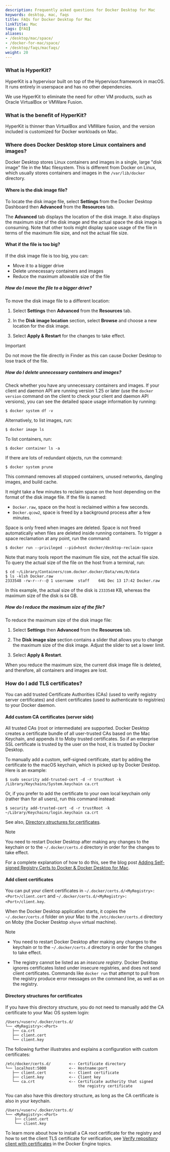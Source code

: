 ```yaml
---
description: Frequently asked questions for Docker Desktop for Mac
keywords: desktop, mac, faqs
title: FAQs for Docker Desktop for Mac
linkTitle: Mac
tags: [FAQ]
aliases:
- /desktop/mac/space/
- /docker-for-mac/space/
- /desktop/faqs/macfaqs/
weight: 20
---
```


### What is HyperKit?

HyperKit is a hypervisor built on top of the Hypervisor.framework in macOS. It runs entirely in userspace and has no other dependencies.

We use HyperKit to eliminate the need for other VM products, such as Oracle
VirtualBox or VMWare Fusion.

### What is the benefit of HyperKit?

HyperKit is thinner than VirtualBox and VMWare fusion, and the version included is customized for Docker workloads on Mac.

### Where does Docker Desktop store Linux containers and images? 

Docker Desktop stores Linux containers and images in a single, large "disk image" file in the Mac filesystem. This is different from Docker on Linux, which usually stores containers and images in the `/var/lib/docker` directory.

#### Where is the disk image file?

To locate the disk image file, select **Settings** from the Docker Desktop Dashboard then **Advanced** from the **Resources** tab.

The **Advanced** tab displays the location of the disk image. It also displays the maximum size of the disk image and the actual space the disk image is consuming. Note that other tools might display space usage of the file in terms of the maximum file size, and not the actual file size.

#### What if the file is too big?

If the disk image file is too big, you can:

- Move it to a bigger drive
- Delete unnecessary containers and images
- Reduce the maximum allowable size of the file

##### How do I move the file to a bigger drive?

To move the disk image file to a different location:

1. Select **Settings** then  **Advanced** from the **Resources** tab.

2. In the **Disk image location** section, select **Browse** and choose a new location for the disk image.

3. Select **Apply & Restart** for the changes to take effect.

> [!IMPORTANT]
>
> Do not move the file directly in Finder as this can cause Docker Desktop to lose track of the file.

##### How do I delete unnecessary containers and images?

Check whether you have any unnecessary containers and images. If your client and daemon API are running version 1.25 or later (use the `docker version` command on the client to check your client and daemon API versions), you can see the detailed space usage information by running:

```console
$ docker system df -v
```

Alternatively, to list images, run:

```console
$ docker image ls
```

To list containers, run:

```console
$ docker container ls -a
```

If there are lots of redundant objects, run the command:

```console
$ docker system prune
```

This command removes all stopped containers, unused networks, dangling images, and build cache.

It might take a few minutes to reclaim space on the host depending on the format of the disk image file. If the file is named:

- `Docker.raw`, space on the host is reclaimed within a few seconds.
- `Docker.qcow2`, space is freed by a background process after a few minutes.

Space is only freed when images are deleted. Space is not freed automatically when files are deleted inside running containers. To trigger a space reclamation at any point, run the command:

```console
$ docker run --privileged --pid=host docker/desktop-reclaim-space
```

Note that many tools report the maximum file size, not the actual file size.
To query the actual size of the file on the host from a terminal, run:

```console
$ cd ~/Library/Containers/com.docker.docker/Data/vms/0/data
$ ls -klsh Docker.raw
2333548 -rw-r--r--@ 1 username  staff    64G Dec 13 17:42 Docker.raw
```

In this example, the actual size of the disk is `2333548` KB, whereas the maximum size of the disk is `64` GB.

##### How do I reduce the maximum size of the file?

To reduce the maximum size of the disk image file:

1. Select **Settings** then  **Advanced** from the **Resources** tab.

2. The **Disk image size** section contains a slider that allows you to change the maximum size of the disk image. Adjust the slider to set a lower limit.

3. Select **Apply & Restart**.

When you reduce the maximum size, the current disk image file is deleted, and therefore, all containers and images are lost.

### How do I add TLS certificates?

You can add trusted Certificate Authorities (CAs) (used to verify registry
server certificates) and client certificates (used to authenticate to
registries) to your Docker daemon.

#### Add custom CA certificates (server side)

All trusted CAs (root or intermediate) are supported. Docker Desktop creates a
certificate bundle of all user-trusted CAs based on the Mac Keychain, and
appends it to Moby trusted certificates. So if an enterprise SSL certificate is
trusted by the user on the host, it is trusted by Docker Desktop.

To manually add a custom, self-signed certificate, start by adding the
certificate to the macOS keychain, which is picked up by Docker Desktop. Here is
an example:

```console
$ sudo security add-trusted-cert -d -r trustRoot -k /Library/Keychains/System.keychain ca.crt
```

Or, if you prefer to add the certificate to your own local keychain only (rather
than for all users), run this command instead:

```console
$ security add-trusted-cert -d -r trustRoot -k ~/Library/Keychains/login.keychain ca.crt
```

See also, [Directory structures for
certificates](#directory-structures-for-certificates).

> [!NOTE]
>
> You need to restart Docker Desktop after making any changes to the keychain or
> to the `~/.docker/certs.d` directory in order for the changes to take effect.

For a complete explanation of how to do this, see the blog post [Adding
Self-signed Registry Certs to Docker & Docker Desktop for
Mac](https://blog.container-solutions.com/adding-self-signed-registry-certs-docker-mac).

#### Add client certificates

You can put your client certificates in
`~/.docker/certs.d/<MyRegistry>:<Port>/client.cert` and
`~/.docker/certs.d/<MyRegistry>:<Port>/client.key`.

When the Docker Desktop application starts, it copies the `~/.docker/certs.d`
folder on your Mac to the `/etc/docker/certs.d` directory on Moby (the Docker
Desktop `xhyve` virtual machine).

> [!NOTE]
>
> * You need to restart Docker Desktop after making any changes to the keychain
>   or to the `~/.docker/certs.d` directory in order for the changes to take
>   effect.
>
> * The registry cannot be listed as an _insecure registry_. Docker Desktop ignores certificates listed
>   under insecure registries, and does not send client certificates. Commands
>   like `docker run` that attempt to pull from the registry produce error
>   messages on the command line, as well as on the registry.

#### Directory structures for certificates

If you have this directory structure, you do not need to manually add the CA
certificate to your Mac OS system login:

```text
/Users/<user>/.docker/certs.d/
└── <MyRegistry>:<Port>
   ├── ca.crt
   ├── client.cert
   └── client.key
```

The following further illustrates and explains a configuration with custom
certificates:

```text
/etc/docker/certs.d/        <-- Certificate directory
└── localhost:5000          <-- Hostname:port
   ├── client.cert          <-- Client certificate
   ├── client.key           <-- Client key
   └── ca.crt               <-- Certificate authority that signed
                                the registry certificate
```

You can also have this directory structure, as long as the CA certificate is
also in your keychain.

```text
/Users/<user>/.docker/certs.d/
└── <MyRegistry>:<Port>
    ├── client.cert
    └── client.key
```

To learn more about how to install a CA root certificate for the registry and
how to set the client TLS certificate for verification, see
[Verify repository client with certificates](/manuals/engine/security/certificates.md)
in the Docker Engine topics.

